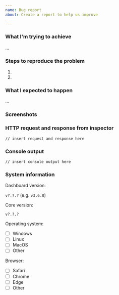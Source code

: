 ```yaml
---
name: Bug report
about: Create a report to help us improve

---
```


### What I'm trying to achieve

…

### Steps to reproduce the problem

1.
2.

### What I expected to happen

…

### Screenshots
<!-- If applicable, add screenshots to help explain your problem. -->

### HTTP request and response from inspector
<!-- Tutorial how to find this in Chrome https://developers.google.com/web/tools/chrome-devtools/network -->

```
// insert request and response here 
```

### Console output
<!-- How to open console in browsers https://support.monday.com/hc/en-us/articles/360002197259-How-to-Open-the-Developer-Console-in-your-Browser -->

```
// insert console output here 
```

### System information

Dashboard version:

`v?.?.?` (e.g. `v3.6.0`)

Core version:

`v?.?.?`

Operating system:

- [ ] Windows
- [ ] Linux
- [ ] MacOS
- [ ] Other

Browser:

- [ ] Safari
- [ ] Chrome
- [ ] Edge
- [ ] Other
